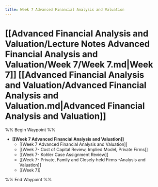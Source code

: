 ```yaml
---
title: Week 7 Advanced Financial Analysis and Valuation
---
```

# [[Advanced Financial Analysis and Valuation/Lecture Notes Advanced Financial Analysis and Valuation/Week 7/Week 7.md|Week 7]] [[Advanced Financial Analysis and Valuation/Advanced Financial Analysis and Valuation.md|Advanced Financial Analysis and Valuation]]

%% Begin Waypoint %%

- **[[Week 7 Advanced Financial Analysis and Valuation]]**
	- [[Week 7 Advanced Financial Analysis and Valuation]]
	- [[Week 7- Cost of Capital Review,  Implied Model,  Private Firms]]
	- [[Week 7- Kohler Case Assignment Review]]
	- [[Week 7- Private,  Family and Closely‐held Firms -Analysis and Valuation]]
	- [[Week 7]]

%% End Waypoint %%